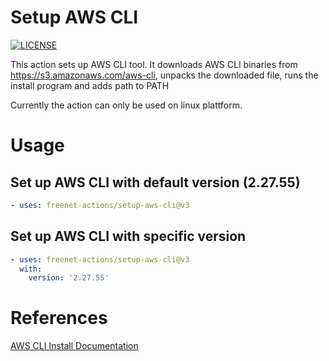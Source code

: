 # Setup AWS CLI

[![LICENSE](https://img.shields.io/github/license/freenet-actions/setup-aws-cli)](https://github.com/freenet-actions/setup-aws-cli/blob/main/LICENSE)

This action sets up AWS CLI tool. It downloads AWS CLI binaries from https://s3.amazonaws.com/aws-cli, unpacks the downloaded file, runs the install program and adds path to PATH

Currently the action can only be used on linux plattform.
   
# Usage
## Set up AWS CLI with default version (2.27.55)
```yaml
- uses: freenet-actions/setup-aws-cli@v3
```
## Set up AWS CLI with specific version
```yaml
- uses: freenet-actions/setup-aws-cli@v3
  with:
    version: '2.27.55'
```

# References

[AWS CLI Install Documentation](https://docs.aws.amazon.com/cli/latest/userguide/getting-started-install.html)
